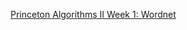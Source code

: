 [Princeton Algorithms II Week 1: Wordnet](https://www.coursera.org/learn/algorithms-part2/home/week/1)